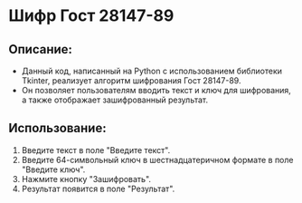 # Шифр Гост 28147-89
## Описание:
- Данный код, написанный на Python с использованием библиотеки Tkinter, реализует алгоритм шифрования Гост 28147-89. 
- Он позволяет пользователям вводить текст и ключ для шифрования, а также отображает зашифрованный результат.
## Использование:
1) Введите текст в поле "Введите текст".
2) Введите 64-символьный ключ в шестнадцатеричном формате в поле "Введите ключ".
3) Нажмите кнопку "Зашифровать".
4) Результат появится в поле "Результат".
